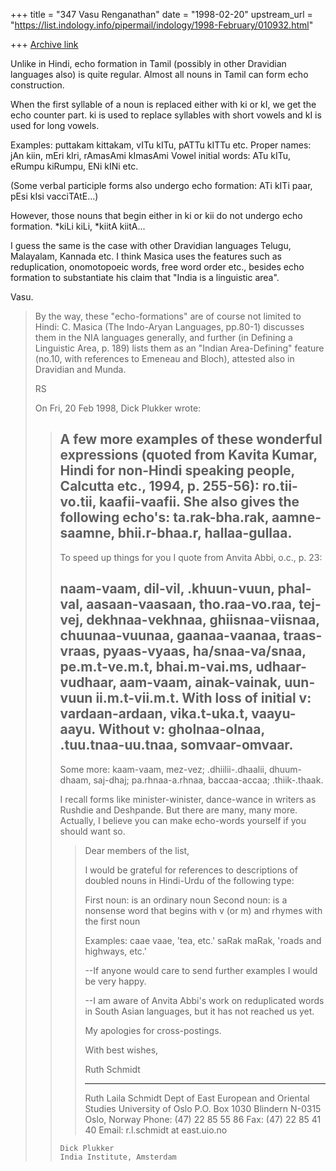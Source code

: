 +++
title = "347 Vasu Renganathan"
date = "1998-02-20"
upstream_url = "https://list.indology.info/pipermail/indology/1998-February/010932.html"

+++
[Archive link](https://list.indology.info/pipermail/indology/1998-February/010932.html)

Unlike in Hindi, echo formation in Tamil (possibly in other Dravidian
languages also) is quite regular. Almost all nouns in Tamil can form echo
construction.

When the first syllable of a noun is replaced either with ki or kI, we
get the echo counter part.  ki is used to replace syllables with short
vowels and kI is used for long vowels.

   Examples:  puttakam kittakam,  vITu kITu, pATTu kITTu etc.
   Proper names: jAn kiin, mEri kIri, rAmasAmi kImasAmi
   Vowel initial words: ATu kITu, eRumpu kiRumpu, ENi kINi etc.

(Some verbal participle forms also undergo echo formation: ATi kITi paar,
pEsi kIsi vacciTAtE...)

However, those nouns that begin either in ki or kii do not undergo echo
formation.  *kiLi kiLi,  *kiitA kiitA...

I guess the same is the case with other Dravidian languages Telugu,
Malayalam, Kannada etc.  I think Masica uses the features such as
reduplication, onomotopoeic words, free word order etc., besides echo
formation to substantiate his claim that "India is a linguistic area".

Vasu.

> By the way, these "echo-formations" are of course not limited to Hindi: C.
> Masica (The
> Indo-Aryan Languages, pp.80-1) discusses them in the NIA languages
> generally, and further (in Defining a Linguistic Area, p. 189) lists them
> as an "Indian Area-Defining" feature (no.10, with references to Emeneau
> and Bloch), attested also in Dravidian and Munda.
>
> RS
>
> On Fri, 20 Feb 1998, Dick Plukker wrote:
>
> > A few more examples of these wonderful expressions (quoted from Kavita Kumar,
> > Hindi for non-Hindi speaking people, Calcutta etc., 1994, p. 255-56):
> > ro.tii-vo.tii,  kaafii-vaafii. She also gives the following echo's:
> > ta.rak-bha.rak, aamne-saamne, bhii.r-bhaa.r, hallaa-gullaa.
> > ------
> >
> > To speed up things for you I quote from Anvita Abbi, o.c., p. 23:
> >
> > naam-vaam, dil-vil, .khuun-vuun, phal-val, aasaan-vaasaan,
> > tho.raa-vo.raa, tej-vej, dekhnaa-vekhnaa, ghiisnaa-viisnaa, chuunaa-vuunaa,
> > gaanaa-vaanaa, traas-vraas, pyaas-vyaas, ha/snaa-va/snaa, pe.m.t-ve.m.t,
> > bhai.m-vai.ms, udhaar-vudhaar, aam-vaam, ainak-vainak, uun-vuun
> > ii.m.t-vii.m.t.
> > With loss of initial v: vardaan-ardaan, vika.t-uka.t, vaayu-aayu.
> > Without v: gholnaa-olnaa, .tuu.tnaa-uu.tnaa, somvaar-omvaar.
> > -----
> >
> > Some more: kaam-vaam, mez-vez;
> > .dhiilii-.dhaalii, dhuum-dhaam, saj-dhaj;
> > pa.rhnaa-a.rhnaa, baccaa-accaa; .thiik-.thaak.
> >
> > I recall forms like minister-winister, dance-wance in writers as
> > Rushdie and Deshpande. But there are many, many more. Actually, I believe
> > you can make echo-words yourself if you should want so.
> >
> >
> > >Dear members of the list,
> > >
> > >I would be grateful for references to descriptions of doubled nouns in
> > >Hindi-Urdu of the following type:
> > >
> > >First noun: is an ordinary noun
> > >Second noun: is a nonsense word that begins with v (or m) and rhymes with
> > >the first noun
> > >
> > >Examples:
> > >caae vaae, 'tea, etc.'
> > >saRak maRak, 'roads and highways, etc.'
> > >
> > >--If anyone would care to send further examples I would be very happy.
> > >
> > >--I am aware of Anvita Abbi's work on reduplicated words in South Asian
> > >languages, but it has not reached us yet.
> > >
> > >My apologies for cross-postings.
> > >
> > >With best wishes,
> > >
> > >Ruth Schmidt
> > >
> > >
> > >***********************************************
> > >Ruth Laila Schmidt
> > >Dept of East European and Oriental Studies
> > >University of Oslo
> > >P.O. Box 1030 Blindern
> > >N-0315 Oslo, Norway
> > >Phone: (47) 22 85 55 86
> > >Fax: (47) 22 85 41 40
> > >Email: r.l.schmidt at east.uio.no
> > >
> > >
> >     Dick Plukker
> >     India Institute, Amsterdam
> >
>



